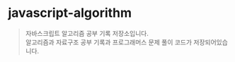 # javascript-algorithm
> 자바스크립트 알고리즘 공부 기록 저장소입니다.<br>
> 알고리즘과 자료구조 공부 기록과 프로그래머스 문제 풀이 코드가 저장되어있습니다.
